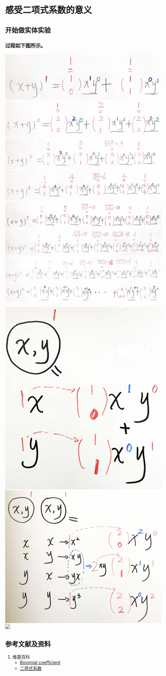 # 感受二项式系数的意义

## 开始做实体实验

### 过程如下图所示。

![](/images/数论/推导出自然常数e的数值/感受二项式系数的意义/1a1.jpg)
![](/images/数论/推导出自然常数e的数值/感受二项式系数的意义/1a2.jpg)
![](/images/数论/推导出自然常数e的数值/感受二项式系数的意义/1a3.jpg)
![](/images/数论/推导出自然常数e的数值/感受二项式系数的意义/1a4.jpg)
![](/images/数论/推导出自然常数e的数值/感受二项式系数的意义/1a5.jpg)
![](/images/数论/推导出自然常数e的数值/感受二项式系数的意义/1a6.jpg)
![](/images/数论/推导出自然常数e的数值/感受二项式系数的意义/1a7.jpg)
![](/images/数论/推导出自然常数e的数值/感受二项式系数的意义/1a8.jpg)

![](/images/数论/推导出自然常数e的数值/感受二项式系数的意义/2a1.jpg)
![](/images/数论/推导出自然常数e的数值/感受二项式系数的意义/2a2.jpg)
![](/images/数论/推导出自然常数e的数值/感受二项式系数的意义/3a3.jpg)

## 参考文献及资料

1. 维基百科
	- [Binomial coefficient](https://en.wikipedia.org/wiki/Binomial_coefficient) 
	- [二项式系数](https://zh.wikipedia.org/wiki/%E4%BA%8C%E9%A0%85%E5%BC%8F%E4%BF%82%E6%95%B8) 